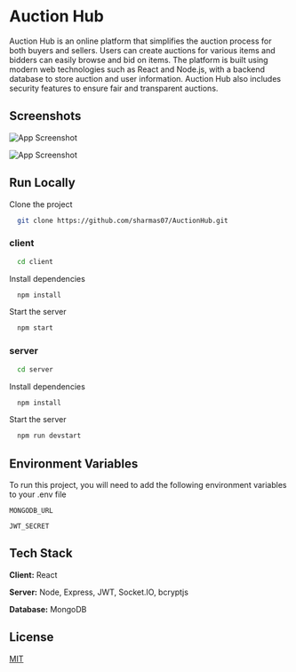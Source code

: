 
# Auction Hub

Auction Hub is an online platform that simplifies the auction process for both buyers and sellers. Users can create auctions for various items and bidders can easily browse and bid on items. The platform is built using modern web technologies such as React and Node.js, with a backend database to store auction and user information. Auction Hub also includes security features to ensure fair and transparent auctions.



## Screenshots

![App Screenshot](https://user-images.githubusercontent.com/82169761/230784814-9cfa5b7b-a339-47f2-b09b-d256dc255fa9.png)

![App Screenshot](https://user-images.githubusercontent.com/82169761/230790825-1163f6b1-4f98-4926-9577-f1299e2686eb.png)


## Run Locally

Clone the project

```bash
  git clone https://github.com/sharmas07/AuctionHub.git
```
### client

```bash
  cd client
```

Install dependencies

```bash
  npm install
```

Start the server

```bash
  npm start
```
### server

```bash
  cd server
```

Install dependencies

```bash
  npm install
```

Start the server

```bash
  npm run devstart
```


## Environment Variables

To run this project, you will need to add the following environment variables to your .env file

`MONGODB_URL`

`JWT_SECRET`


## Tech Stack

**Client:** React

**Server:** Node, Express, JWT, Socket.IO, bcryptjs

**Database:** MongoDB


## License

[MIT](https://choosealicense.com/licenses/mit/)

